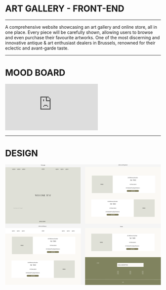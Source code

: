 # ART GALLERY - FRONT-END

---

A comprehensive website showcasing an art gallery and online store, all in one place.
Every piece will be carefully shown, allowing users to browse and even purchase their favourite artworks.
One of the most discerning and innovative antique & art enthusiast dealers in Brussels, renowned for their eclectic and avant-garde taste.

---

# MOOD BOARD

![MOOD BOARD](https://github.com/lsodiogo/art-gallery-front-end/blob/main/docs/ART_GALLERY_MOOD_BOARD.pdf)

---

# DESIGN

![DESIGN](https://github.com/lsodiogo/art-gallery-front-end/blob/main/docs/ART_GALLERY_DESIGN.png)